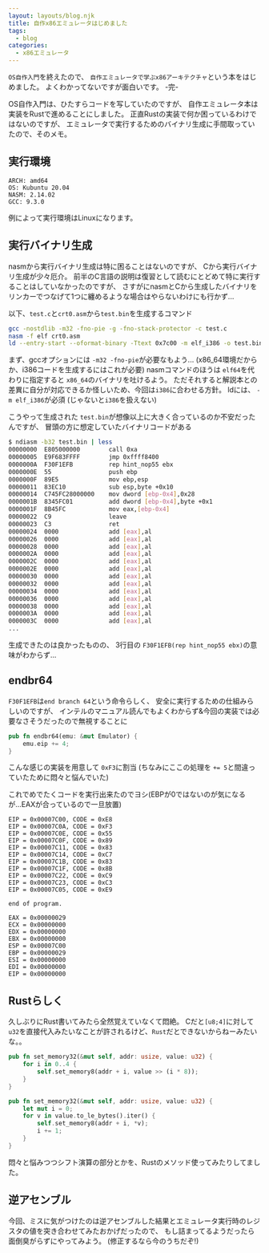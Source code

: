 ```yaml
---
layout: layouts/blog.njk
title: 自作x86エミュレータはじめました
tags:
  - blog
categories:
  - x86エミュレータ
---
```


`OS自作入門`を終えたので、
`自作エミュレータで学ぶx86アーキテクチャ`という本をはじめました。
よくわかってないですが面白いです。
-完-

OS自作入門は、ひたすらコードを写していたのですが、
自作エミュレータ本は実装をRustで進めることにしました。
正直Rustの実装で何か困っているわけではないのですが、
エミュレータで実行するためのバイナリ生成に手間取っていたので、そのメモ。

## 実行環境

```text
ARCH: amd64
OS: Kubuntu 20.04
NASM: 2.14.02
GCC: 9.3.0
```
例によって実行環境はLinuxになります。

## 実行バイナリ生成
nasmから実行バイナリ生成は特に困ることはないのですが、
Cから実行バイナリ生成が少々厄介。
前半のC言語の説明は復習として読むにとどめて特に実行することはしていなかったのですが、
さすがにnasmとCから生成したバイナリをリンカーでつなげて1つに纏めるような場合はやらないわけにも行かず...

以下、`test.c`と`crt0.asm`から`test.bin`を生成するコマンド

```sh
gcc -nostdlib -m32 -fno-pie -g -fno-stack-protector -c test.c
nasm -f elf crt0.asm
ld --entry-start --oformat-binary -Ttext 0x7c00 -m elf_i386 -o test.bin crt0.o test.o
```

まず、gccオプションには `-m32 -fno-pie`が必要なもよう...
(x86_64環境だからか、i386コードを生成するにはこれが必要)
nasmコマンドのほうは `elf64`を代わりに指定すると `x86_64`のバイナリを吐けるよう。
ただそれすると解説本との差異に自分が対応できるか怪しいため、今回は`i386`に合わせる方針。
ldには、 `-m elf_i386`が必須
(じゃないと`i386`を扱えない)

こうやって生成された `test.bin`が想像以上に大きく合っているのか不安だったんですが、
冒頭の方に想定していたバイナリコードがある
```sh
$ ndiasm -b32 test.bin | less
00000000  E805000000        call 0xa
00000005  E9F683FFFF        jmp 0xffff8400
0000000A  F30F1EFB          rep hint_nop55 ebx
0000000E  55                push ebp
0000000F  89E5              mov ebp,esp
00000011  83EC10            sub esp,byte +0x10
00000014  C745FC28000000    mov dword [ebp-0x4],0x28
0000001B  8345FC01          add dword [ebp-0x4],byte +0x1
0000001F  8B45FC            mov eax,[ebp-0x4]
00000022  C9                leave
00000023  C3                ret
00000024  0000              add [eax],al
00000026  0000              add [eax],al
00000028  0000              add [eax],al
0000002A  0000              add [eax],al
0000002C  0000              add [eax],al
0000002E  0000              add [eax],al
00000030  0000              add [eax],al
00000032  0000              add [eax],al
00000034  0000              add [eax],al
00000036  0000              add [eax],al
00000038  0000              add [eax],al
0000003A  0000              add [eax],al
0000003C  0000              add [eax],al
...
```
生成できたのは良かったものの、
3行目の `F30F1EFB(rep hint_nop55 ebx)`の意味がわからず...

## endbr64

`F30F1EFB`は`end branch 64`という命令らしく、
安全に実行するための仕組みらしいのですが、
インテルのマニュアル読んでもよくわからず&今回の実装では必要なさそうだったので無視することに

```rust
pub fn endbr64(emu: &mut Emulator) {
    emu.eip += 4;
}
```

こんな感じの実装を用意して `0xF3`に割当
(ちなみにここの処理を `+= 5`と間違っていたために悶々と悩んでいた)

これでめでたくコードを実行出来たのでヨシ(EBPが0ではないのが気になるが...EAXが合っているので一旦放置)

```text
EIP = 0x00007C00, CODE = 0xE8
EIP = 0x00007C0A, CODE = 0xF3
EIP = 0x00007C0E, CODE = 0x55
EIP = 0x00007C0F, CODE = 0x89
EIP = 0x00007C11, CODE = 0x83
EIP = 0x00007C14, CODE = 0xC7
EIP = 0x00007C1B, CODE = 0x83
EIP = 0x00007C1F, CODE = 0x8B
EIP = 0x00007C22, CODE = 0xC9
EIP = 0x00007C23, CODE = 0xC3
EIP = 0x00007C05, CODE = 0xE9

end of program.

EAX = 0x00000029
ECX = 0x00000000
EDX = 0x00000000
EBX = 0x00000000
ESP = 0x00007C00
EBP = 0x00000029
ESI = 0x00000000
EDI = 0x00000000
EIP = 0x00000000
```

## Rustらしく

久しぶりにRust書いてみたら全然覚えていなくて悶絶。
Cだと`[u8;4]`に対して `u32`を直接代入みたいなことが許されるけど、`Rust`だとできないからねーみたいな。。

```rust
pub fn set_memory32(&mut self, addr: usize, value: u32) {
    for i in 0..4 {
        self.set_memory8(addr + i, value >> (i * 8));
    }
}
```

```rust
pub fn set_memory32(&mut self, addr: usize, value: u32) {
    let mut i = 0;
    for v in value.to_le_bytes().iter() {
        self.set_memory8(addr + i, *v);
        i += 1;
    }
}
```

悶々と悩みつつシフト演算の部分とかを、Rustのメソッド使ってみたりしてました。

## 逆アセンブル

今回、ミスに気がつけたのは逆アセンブルした結果とエミュレータ実行時のレジスタの値を突き合わせてみたおかげだったので、
もし詰まってるようだったら面倒臭がらずにやってみよう。
(修正するなら今のうちだぞ!)
